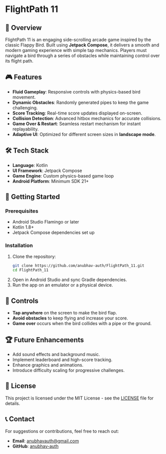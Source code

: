 # FlightPath 11

## 🛫 Overview
FlightPath 11 is an engaging side-scrolling arcade game inspired by the classic Flappy Bird. Built using **Jetpack Compose**, it delivers a smooth and modern gaming experience with simple tap mechanics. Players must navigate a bird through a series of obstacles while maintaining control over its flight path.

## 🎮 Features
- **Fluid Gameplay**: Responsive controls with physics-based bird movement.
- **Dynamic Obstacles**: Randomly generated pipes to keep the game challenging.
- **Score Tracking**: Real-time score updates displayed on-screen.
- **Collision Detection**: Advanced hitbox mechanics for accurate collisions.
- **Game Over & Restart**: Seamless restart mechanism for instant replayability.
- **Adaptive UI**: Optimized for different screen sizes in **landscape mode**.

## 🛠️ Tech Stack
- **Language**: Kotlin
- **UI Framework**: Jetpack Compose
- **Game Engine**: Custom physics-based game loop
- **Android Platform**: Minimum SDK 21+

## 🚀 Getting Started
### Prerequisites
- Android Studio Flamingo or later
- Kotlin 1.8+
- Jetpack Compose dependencies set up

### Installation
1. Clone the repository:
   ```bash
   git clone https://github.com/anubhav-auth/FlightPath_11.git
   cd FlightPath_11
   ```
2. Open in Android Studio and sync Gradle dependencies.
3. Run the app on an emulator or a physical device.

## 📌 Controls
- **Tap anywhere** on the screen to make the bird flap.
- **Avoid obstacles** to keep flying and increase your score.
- **Game over** occurs when the bird collides with a pipe or the ground.

## 🏆 Future Enhancements
- Add sound effects and background music.
- Implement leaderboard and high-score tracking.
- Enhance graphics and animations.
- Introduce difficulty scaling for progressive challenges.

## 📜 License
This project is licensed under the MIT License - see the [LICENSE](LICENSE) file for details.

## 📞 Contact
For suggestions or contributions, feel free to reach out:
- **Email**: anubhavauth@gmail.com
- **GitHub**: [anubhav-auth](https://github.com/anubhav-auth)

